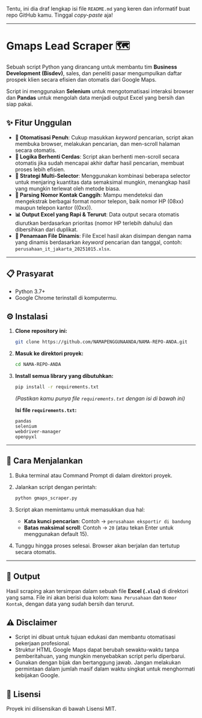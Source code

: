 Tentu, ini dia draf lengkap isi file `README.md` yang keren dan informatif buat repo GitHub kamu. Tinggal *copy-paste* aja\!

-----

# Gmaps Lead Scraper 🗺️

Sebuah script Python yang dirancang untuk membantu tim **Business Development (Bisdev)**, sales, dan peneliti pasar mengumpulkan daftar prospek klien secara efisien dan otomatis dari Google Maps.

Script ini menggunakan **Selenium** untuk mengotomatisasi interaksi browser dan **Pandas** untuk mengolah data menjadi output Excel yang bersih dan siap pakai.

## ✨ Fitur Unggulan

  * **🚀 Otomatisasi Penuh**: Cukup masukkan *keyword* pencarian, script akan membuka browser, melakukan pencarian, dan men-scroll halaman secara otomatis.
  * **🧠 Logika Berhenti Cerdas**: Script akan berhenti men-scroll secara otomatis jika sudah mencapai akhir daftar hasil pencarian, membuat proses lebih efisien.
  * **🎯 Strategi Multi-Selector**: Menggunakan kombinasi beberapa selector untuk menjaring kuantitas data semaksimal mungkin, menangkap hasil yang mungkin terlewat oleh metode biasa.
  * **📱 Parsing Nomor Kontak Canggih**: Mampu mendeteksi dan mengekstrak berbagai format nomor telepon, baik nomor HP (08xx) maupun telepon kantor ((0xx)).
  * **📊 Output Excel yang Rapi & Terurut**: Data output secara otomatis diurutkan berdasarkan prioritas (nomor HP terlebih dahulu) dan dibersihkan dari duplikat.
  * **📂 Penamaan File Dinamis**: File Excel hasil akan disimpan dengan nama yang dinamis berdasarkan *keyword* pencarian dan tanggal, contoh: `perusahaan_it_jakarta_20251015.xlsx`.

-----

## 📋 Prasyarat

  * Python 3.7+
  * Google Chrome terinstall di komputermu.

## ⚙️ Instalasi

1.  **Clone repository ini:**

    ```bash
    git clone https://github.com/NAMAPENGGUNAANDA/NAMA-REPO-ANDA.git
    ```

2.  **Masuk ke direktori proyek:**

    ```bash
    cd NAMA-REPO-ANDA
    ```

3.  **Install semua library yang dibutuhkan:**

    ```bash
    pip install -r requirements.txt
    ```

    *(Pastikan kamu punya file `requirements.txt` dengan isi di bawah ini)*

    **Isi file `requirements.txt`:**

    ```
    pandas
    selenium
    webdriver-manager
    openpyxl
    ```

-----

## 🚀 Cara Menjalankan

1.  Buka terminal atau Command Prompt di dalam direktori proyek.

2.  Jalankan script dengan perintah:

    ```bash
    python gmaps_scraper.py
    ```

3.  Script akan memintamu untuk memasukkan dua hal:

      * **Kata kunci pencarian**: Contoh -\> `perusahaan eksportir di bandung`
      * **Batas maksimal scroll**: Contoh -\> `20` (atau tekan Enter untuk menggunakan default 15).

4.  Tunggu hingga proses selesai. Browser akan berjalan dan tertutup secara otomatis.

-----

## 📁 Output

Hasil scraping akan tersimpan dalam sebuah file **Excel (`.xlsx`)** di direktori yang sama. File ini akan berisi dua kolom: `Nama Perusahaan` dan `Nomor Kontak`, dengan data yang sudah bersih dan terurut.

## ⚠️ Disclaimer

  * Script ini dibuat untuk tujuan edukasi dan membantu otomatisasi pekerjaan profesional.
  * Struktur HTML Google Maps dapat berubah sewaktu-waktu tanpa pemberitahuan, yang mungkin menyebabkan script perlu diperbarui.
  * Gunakan dengan bijak dan bertanggung jawab. Jangan melakukan permintaan dalam jumlah masif dalam waktu singkat untuk menghormati kebijakan Google.

## 📄 Lisensi

Proyek ini dilisensikan di bawah Lisensi MIT.
